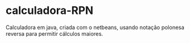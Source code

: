 # calculadora-RPN
Calculadora em java, criada com o netbeans, usando notação polonesa reversa para permitir cálculos maiores.
